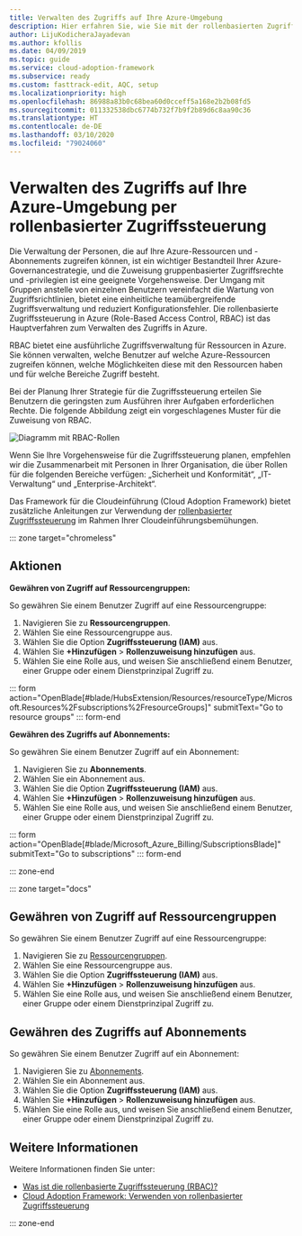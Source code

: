 ```yaml
---
title: Verwalten des Zugriffs auf Ihre Azure-Umgebung
description: Hier erfahren Sie, wie Sie mit der rollenbasierten Zugriffssteuerung (RBAC) die Steuerung des Zugriffs auf Ihre Azure-Umgebung einrichten.
author: LijuKodicheraJayadevan
ms.author: kfollis
ms.date: 04/09/2019
ms.topic: guide
ms.service: cloud-adoption-framework
ms.subservice: ready
ms.custom: fasttrack-edit, AQC, setup
ms.localizationpriority: high
ms.openlocfilehash: 86988a83b0c68bea60d0cceff5a168e2b2b08fd5
ms.sourcegitcommit: 011332538dbc6774b732f7b9f2b89d6c8aa90c36
ms.translationtype: HT
ms.contentlocale: de-DE
ms.lasthandoff: 03/10/2020
ms.locfileid: "79024060"
---
```

<!-- cSpell:ignore LijuKodicheraJayadevan Fsubscriptions Fresource -->

# <a name="manage-access-to-your-azure-environment-with-role-based-access-controls"></a>Verwalten des Zugriffs auf Ihre Azure-Umgebung per rollenbasierter Zugriffssteuerung

Die Verwaltung der Personen, die auf Ihre Azure-Ressourcen und -Abonnements zugreifen können, ist ein wichtiger Bestandteil Ihrer Azure-Governancestrategie, und die Zuweisung gruppenbasierter Zugriffsrechte und -privilegien ist eine geeignete Vorgehensweise. Der Umgang mit Gruppen anstelle von einzelnen Benutzern vereinfacht die Wartung von Zugriffsrichtlinien, bietet eine einheitliche teamübergreifende Zugriffsverwaltung und reduziert Konfigurationsfehler. Die rollenbasierte Zugriffssteuerung in Azure (Role-Based Access Control, RBAC) ist das Hauptverfahren zum Verwalten des Zugriffs in Azure.

RBAC bietet eine ausführliche Zugriffsverwaltung für Ressourcen in Azure. Sie können verwalten, welche Benutzer auf welche Azure-Ressourcen zugreifen können, welche Möglichkeiten diese mit den Ressourcen haben und für welche Bereiche Zugriff besteht.

Bei der Planung Ihrer Strategie für die Zugriffssteuerung erteilen Sie Benutzern die geringsten zum Ausführen ihrer Aufgaben erforderlichen Rechte. Die folgende Abbildung zeigt ein vorgeschlagenes Muster für die Zuweisung von RBAC.

![Diagramm mit RBAC-Rollen](./media/manage-access/role-examples.png)

Wenn Sie Ihre Vorgehensweise für die Zugriffssteuerung planen, empfehlen wir die Zusammenarbeit mit Personen in Ihrer Organisation, die über Rollen für die folgenden Bereiche verfügen: „Sicherheit und Konformität“, „IT-Verwaltung“ und „Enterprise-Architekt“.

Das Framework für die Cloudeinführung (Cloud Adoption Framework) bietet zusätzliche Anleitungen zur Verwendung der [ rollenbasierter Zugriffssteuerung](../considerations/roles.md) im Rahmen Ihrer Cloudeinführungsbemühungen.

::: zone target="chromeless"

## <a name="actions"></a>Aktionen

**Gewähren von Zugriff auf Ressourcengruppen:**

So gewähren Sie einem Benutzer Zugriff auf eine Ressourcengruppe:

1. Navigieren Sie zu **Ressourcengruppen**.
1. Wählen Sie eine Ressourcengruppe aus.
1. Wählen Sie die Option **Zugriffssteuerung (IAM)** aus.
1. Wählen Sie **+Hinzufügen** > **Rollenzuweisung hinzufügen** aus.
1. Wählen Sie eine Rolle aus, und weisen Sie anschließend einem Benutzer, einer Gruppe oder einem Dienstprinzipal Zugriff zu.

::: form action="OpenBlade[#blade/HubsExtension/Resources/resourceType/Microsoft.Resources%2Fsubscriptions%2FresourceGroups]" submitText="Go to resource groups" ::: form-end

**Gewähren des Zugriffs auf Abonnements:**

So gewähren Sie einem Benutzer Zugriff auf ein Abonnement:

1. Navigieren Sie zu **Abonnements**.
1. Wählen Sie ein Abonnement aus.
1. Wählen Sie die Option **Zugriffssteuerung (IAM)** aus.
1. Wählen Sie **+Hinzufügen** > **Rollenzuweisung hinzufügen** aus.
1. Wählen Sie eine Rolle aus, und weisen Sie anschließend einem Benutzer, einer Gruppe oder einem Dienstprinzipal Zugriff zu.

::: form action="OpenBlade[#blade/Microsoft_Azure_Billing/SubscriptionsBlade]" submitText="Go to subscriptions" ::: form-end

::: zone-end

::: zone target="docs"

## <a name="grant-resource-group-access"></a>Gewähren von Zugriff auf Ressourcengruppen

So gewähren Sie einem Benutzer Zugriff auf eine Ressourcengruppe:

1. Navigieren Sie zu [Ressourcengruppen](https://portal.azure.com/#blade/HubsExtension/Resources/resourceType/Microsoft.Resources%2Fsubscriptions%2FresourceGroups).
1. Wählen Sie eine Ressourcengruppe aus.
1. Wählen Sie die Option **Zugriffssteuerung (IAM)** aus.
1. Wählen Sie **+Hinzufügen** > **Rollenzuweisung hinzufügen** aus.
1. Wählen Sie eine Rolle aus, und weisen Sie anschließend einem Benutzer, einer Gruppe oder einem Dienstprinzipal Zugriff zu.

## <a name="grant-subscription-access"></a>Gewähren des Zugriffs auf Abonnements

So gewähren Sie einem Benutzer Zugriff auf ein Abonnement:

1. Navigieren Sie zu [Abonnements](https://portal.azure.com/#blade/Microsoft_Azure_Billing/SubscriptionsBlade).
1. Wählen Sie ein Abonnement aus.
1. Wählen Sie die Option **Zugriffssteuerung (IAM)** aus.
1. Wählen Sie **+Hinzufügen** > **Rollenzuweisung hinzufügen** aus.
1. Wählen Sie eine Rolle aus, und weisen Sie anschließend einem Benutzer, einer Gruppe oder einem Dienstprinzipal Zugriff zu.

## <a name="learn-more"></a>Weitere Informationen

Weitere Informationen finden Sie unter:

- [Was ist die rollenbasierte Zugriffssteuerung (RBAC)?](https://docs.microsoft.com/azure/role-based-access-control/overview)
- [Cloud Adoption Framework: Verwenden von rollenbasierter Zugriffssteuerung](../considerations/roles.md)

::: zone-end
